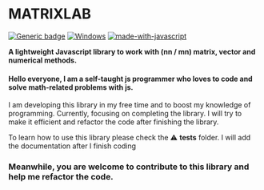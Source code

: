 
<h1>MATRIXLAB</h1>

[![Generic badge](https://img.shields.io/badge/Liscense-MIT-<COLOR>.svg)](https://shields.io/)
[![Windows](https://svgshare.com/i/ZhY.svg)](https://svgshare.com/i/ZhY.svg)
[![made-with-javascript](https://img.shields.io/badge/Made%20with-JavaScript-1f425f.svg)](https://www.javascript.com)




<b>A lightweight Javascript library to work with (nn / mn) matrix, vector and numerical methods.</b>

<h4> Hello everyone, I am a self-taught js programmer who loves to code and solve math-related problems with js. </h4>

<p> I am developing this library in my free time and to boost my knowledge of programming. Currently, focusing on completing the library. I will try to make it efficient and refactor the code after finishing the library.</p>

<p> To learn how to use this library please check the ⚠️ <b>tests</b> folder. I will add the documentation after I finish coding</p>

<h3> Meanwhile, you are welcome to contribute to this library and help me refactor the code. </h3>
